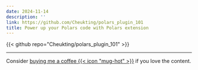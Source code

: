 ```yaml
---
date: 2024-11-14
description: ''
link: https://github.com/Cheukting/polars_plugin_101
title: Power up your Polars code with Polars extension
---
```


{{< github repo="Cheukting/polars_plugin_101" >}}


---
Consider [buying me a coffee {{< icon "mug-hot" >}}](https://github.com/sponsors/Cheukting) if you love the content.
